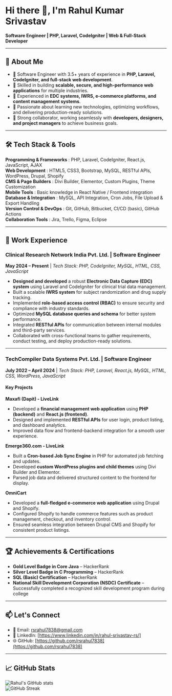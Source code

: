 # Hi there 👋, I'm Rahul Kumar Srivastav

**Software Engineer | PHP, Laravel, CodeIgniter | Web & Full-Stack Developer**

---

## 🎯 About Me
- 🔧 Software Engineer with 3.5+ years of experience in **PHP, Laravel, CodeIgniter, and full-stack web development**.  
- 📱 Skilled in building **scalable, secure, and high-performance web applications** for multiple industries.  
- 🚀 Experienced in **EDC systems, IWRS, e-commerce platforms, and content management systems**.  
- 🧠 Passionate about learning new technologies, optimizing workflows, and delivering production-ready solutions.  
- 🤝 Strong collaborator, working seamlessly with **developers, designers, and project managers** to achieve business goals.  

---

## 🛠️ Tech Stack & Tools

**Programming & Frameworks** : PHP, Laravel, CodeIgniter, React.js, JavaScript, AJAX  
**Web Development**          : HTML5, CSS3, Bootstrap, MySQL, RESTful APIs, WordPress, Drupal, Shopify  
**CMS & Page Builders**      : Divi Builder, Elementor, Custom Plugins, Theme Customization  
**Mobile Tools**             : Basic knowledge in React Native / Frontend integration  
**Database & Integration**   : MySQL, API Integration, Cron Jobs, File Upload & Export Handling  
**Version Control & DevOps** : Git, GitHub, Bitbucket, CI/CD (basic), GitHub Actions  
**Collaboration Tools**      : Jira, Trello, Figma, Eclipse  

---

## 💼 Work Experience

### **Clinical Research Network India Pvt. Ltd.** | Software Engineer  
**May 2024 – Present** | *Tech Stack: PHP, CodeIgniter, MySQL, HTML, CSS, JavaScript*  
- **Designed and developed** a robust **Electronic Data Capture (EDC) system** using Laravel and CodeIgniter for clinical trial data management.  
- Built a scalable **IWRS system** for subject randomization and drug supply tracking.  
- Implemented **role-based access control (RBAC)** to ensure security and compliance with industry standards.  
- Optimized **MySQL database queries and schema** for better system performance.  
- Integrated **RESTful APIs** for communication between internal modules and third-party services.  
- Collaborated with cross-functional teams to gather requirements, conduct testing, and deploy production-ready solutions.  

---

### **TechCompiler Data Systems Pvt. Ltd.** | Software Engineer  
**July 2022 – April 2024** | *Tech Stack: PHP, Laravel, React.js, MySQL, HTML, CSS, WordPress, JavaScript*  

#### **Key Projects**  

**Maxafi (Dapit) - LiveLink**  
- Developed a **financial management web application** using **PHP (backend)** and **React.js (frontend)**.  
- Designed and implemented **RESTful APIs** for user login, product listing, and dashboard analytics.  
- Improved data flow and frontend-backend integration for a smooth user experience.  

**Emerge360.com - LiveLink**  
- Built a **Cron-based Job Sync Engine** in PHP for automated job fetching and updates.  
- Developed **custom WordPress plugins and child themes** using Divi Builder and Elementor.  
- Parsed job data and delivered structured content to the frontend for display.  

**OmniCart**  
- Developed a **full-fledged e-commerce web application** using Drupal and Shopify.  
- Configured Shopify to handle commerce features such as product management, checkout, and inventory control.  
- Ensured seamless integration between Drupal CMS and Shopify for consistent product listings.  

--------

## 🏆 Achievements & Certifications
- **Gold Level Badge in Core Java** – HackerRank  
- **Silver Level Badge in C Programming** – HackerRank  
- **SQL (Basic) Certification** – HackerRank  
- **National Skill Development Corporation (NSDC) Certificate** – Successfully completed a recognized skill development program during college  

---

## 📫 Let's Connect
- 📧 Email: [rsrahul7838@gmail.com](mailto:rsrahul7838@gmail.com)  
- 💼 LinkedIn: [https://www.linkedin.com/in/rahul-srivastav-rs/]  
- 🌐 GitHub: [https://github.com/rsrahul7838](https://github.com/rsrahul7838)  

---

## 📈 GitHub Stats
![Rahul's GitHub stats](https://github-readme-stats.vercel.app/api?username=rahul10011&show_icons=true&theme=radical)  
![GitHub Streak](https://github-readme-streak-stats.herokuapp.com/?user=rahul10011&theme=radical)  
